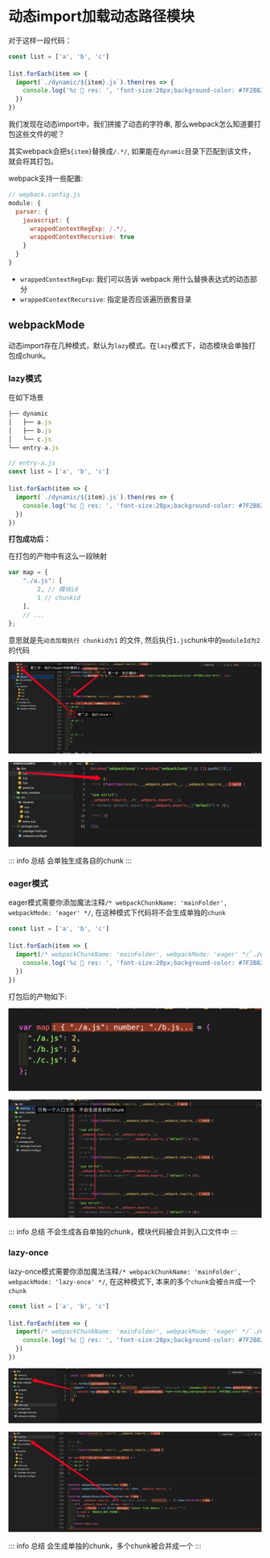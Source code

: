 # 动态import加载动态路径模块

对于这样一段代码：

```js {4}
const list = ['a', 'b', 'c']

list.forEach(item => {
  import(`./dynamic/${item}.js`).then(res => {
    console.log('%c 🍩 res: ', 'font-size:20px;background-color: #7F2B82;color:#fff;', res);
  })
})
```

我们发现在动态import中，我们拼接了动态的字符串, 那么webpack怎么知道要打包这些文件的呢？

其实webpack会把`${item}`替换成`/.*/`, 如果能在`dynamic`目录下匹配到该文件，就会将其打包。

webpack支持一些配置:
```js
// wepback.config.js
module: {
  parser: {
    javascript: {
      wrappedContextRegExp: /.*/,
      wrappedContextRecursive: true
    }
  }
}
```

+ `wrappedContextRegExp`: 我们可以告诉 webpack 用什么替换表达式的动态部分
+ `wrappedContextRecursive`: 指定是否应该遍历嵌套目录


## webpackMode
动态import存在几种模式，默认为`lazy`模式。在`lazy`模式下，动态模块会单独打包成chunk。

### lazy模式

在如下场景

```js
├── dynamic
│   ├── a.js
│   ├── b.js
│   └── c.js
└── entry-a.js
```

```js
// entry-a.js
const list = ['a', 'b', 'c']

list.forEach(item => {
  import(`./dynamic/${item}.js`).then(res => {
    console.log('%c 🍩 res: ', 'font-size:20px;background-color: #7F2B82;color:#fff;', res);
  })
})
```

**打包成功后：**

在打包的产物中有这么一段映射
```js
var map = {
	"./a.js": [
		2, // 模块id
		1 // chunkid
	],
	// ...
};
```
意思就是先`动态加载执行 chunkid为1` 的文件, 然后执行`1.js`chunk中的`moduleId为2`的代码

![20220826113345](https://raw.githubusercontent.com/fyhhub/imgs/main/imgs20220826113345.png)

![20220826113633](https://raw.githubusercontent.com/fyhhub/imgs/main/imgs20220826113633.png)


::: info 总结
会单独生成各自的chunk
:::


### eager模式

eager模式需要你添加魔法注释`/* webpackChunkName: 'mainFolder', webpackMode: 'eager' */`, 在这种模式下代码将不会生成单独的`chunk`
```js
const list = ['a', 'b', 'c']

list.forEach(item => {
  import(/* webpackChunkName: 'mainFolder', webpackMode: 'eager' */`./dynamic/${item}.js`).then(res => {
    console.log('%c 🍩 res: ', 'font-size:20px;background-color: #7F2B82;color:#fff;', res);
  })
})
```

打包后的产物如下:

![20220826113959](https://raw.githubusercontent.com/fyhhub/imgs/main/imgs20220826113959.png)

![20220826114037](https://raw.githubusercontent.com/fyhhub/imgs/main/imgs20220826114037.png)

::: info 总结
不会生成各自单独的chunk，模块代码被合并到入口文件中
:::

### lazy-once
lazy-once模式需要你添加魔法注释`/* webpackChunkName: 'mainFolder', webpackMode: 'lazy-once' */`, 在这种模式下, 本来的多个`chunk`会被`合并`成一个`chunk`
```js
const list = ['a', 'b', 'c']

list.forEach(item => {
  import(/* webpackChunkName: 'mainFolder', webpackMode: 'eager' */`./dynamic/${item}.js`).then(res => {
    console.log('%c 🍩 res: ', 'font-size:20px;background-color: #7F2B82;color:#fff;', res);
  })
})
```

![20220826114338](https://raw.githubusercontent.com/fyhhub/imgs/main/imgs20220826114338.png)

![20220826114414](https://raw.githubusercontent.com/fyhhub/imgs/main/imgs20220826114414.png)

::: info 总结
会生成单独的chunk，多个chunk被合并成一个
:::
